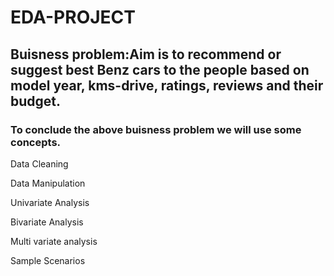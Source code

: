 # EDA-PROJECT
## Buisness problem:Aim is to recommend or suggest best Benz cars to the people based on model year, kms-drive, ratings, reviews and their budget.
### To conclude the above buisness problem we will use some concepts.
Data Cleaning

Data Manipulation

Univariate Analysis 

Bivariate Analysis 

Multi variate analysis

Sample Scenarios
